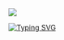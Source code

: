 <img src="https://img.shields.io/badge/react-20232a.svg?style=for-the-badge&logo=react&logoColor=61DAFB" />


[![Typing SVG](https://readme-typing-svg.demolab.com?font=Fira+Code&pause=1000&width=435&lines=An+engineering+student)](https://git.io/typing-svg)
